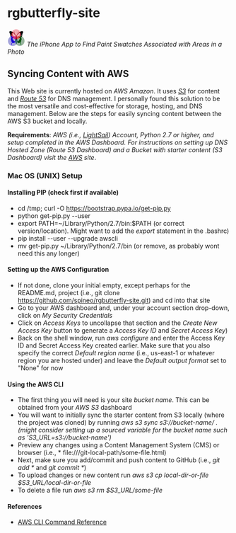 # rgbutterfly-site

![RGButterfly Logo](img/RGButterfly_Logo.png) _The iPhone App to Find Paint Swatches Associated with Areas in a Photo_

## Syncing Content with AWS

This Web site is currently hosted on _AWS Amazon_. It uses [_S3_](https://aws.amazon.com/s3/) for content and [_Route 53_](https://aws.amazon.com/route53/) for DNS management. I personally found this solution to be the most versatile and cost-effective for storage, hosting, and DNS management. Below are the steps for easily syncing content between the AWS S3 bucket and locally.

__Requirements__: _AWS (i.e., [LightSail](https://amazonlightsail.com)) Account, Python 2.7 or higher, and setup completed in the AWS Dashboard. For instructions on setting up DNS Hosted Zone (Route 53 Dashboard) and a Bucket with starter content (S3 Dashboard) visit the [AWS](https://aws.amazon.com) site_.

### Mac OS (UNIX) Setup

#### Installing PIP (check first if available)

* cd /tmp; curl -O https://bootstrap.pypa.io/get-pip.py
* python get-pip.py --user
* export PATH=~/Library/Python/2.7/bin:$PATH (or correct version/location). Might want to add the _export_ statement in the .bashrc)
* pip install --user --upgrade awscli
* mv get-pip.py ~/Library/Python/2.7/bin (or remove, as probably wont need this any longer)

#### Setting up the AWS Configuration

* If not done, clone your initial empty, except perhaps for the README.md, project (i.e., git clone https://github.com/spineo/rgbutterfly-site.git) and cd into that site
* Go to your AWS dashboard and, under your account section drop-down, click on _My Security Credentials_
* Click on _Access Keys_ to uncollapse that section and the _Create New Access Key_ button to generate a _Access Key ID_ and _Secret Access Key_)
* Back on the shell window, run _aws configure_ and enter the Access Key ID and Secret Access Key created earlier. Make sure that you also specify the correct _Default region name_ (i.e., us-east-1 or whatever region you are hosted under) and leave the _Default output format_ set to "None" for now

#### Using the AWS CLI

* The first thing you will need is your site _bucket name_. This can be obtained from your _AWS S3_ dashboard
* You will want to initially sync the starter content from S3 locally (where the project was cloned) by running _aws s3 sync s3://bucket-name/ . (might consider setting up a sourced variable for the bucket name such as 'S3_URL=s3://bucket-name')_
* Preview any changes using a Content Management System (CMS) or browser (i.e., * file:///git-local-path/some-file.html)
* Next, make sure you add/commit and push content to GitHub (i.e., _git add \*_ and _git commit \*_)
* To upload changes or new content run _aws s3 cp local-dir-or-file $S3_URL/local-dir-or-file_
* To delete a file run _aws s3 rm $S3_URL/some-file_

#### References
* [AWS CLI Command Reference](http://docs.aws.amazon.com/cli/latest/reference/s3/)

